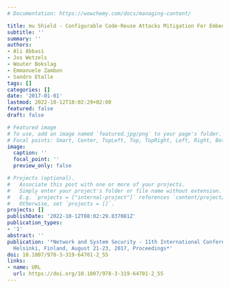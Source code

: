 ```yaml
---
# Documentation: https://wowchemy.com/docs/managing-content/

title: mu Shield - Configurable Code-Reuse Attacks Mitigation For Embedded Systems
subtitle: ''
summary: ''
authors:
- Ali Abbasi
- Jos Wetzels
- Wouter Bokslag
- Emmanuele Zambon
- Sandro Etalle
tags: []
categories: []
date: '2017-01-01'
lastmod: 2022-10-12T10:02:29+02:00
featured: false
draft: false

# Featured image
# To use, add an image named `featured.jpg/png` to your page's folder.
# Focal points: Smart, Center, TopLeft, Top, TopRight, Left, Right, BottomLeft, Bottom, BottomRight.
image:
  caption: ''
  focal_point: ''
  preview_only: false

# Projects (optional).
#   Associate this post with one or more of your projects.
#   Simply enter your project's folder or file name without extension.
#   E.g. `projects = ["internal-project"]` references `content/project/deep-learning/index.md`.
#   Otherwise, set `projects = []`.
projects: []
publishDate: '2022-10-12T08:02:29.837081Z'
publication_types:
- '1'
abstract: ''
publication: '*Network and System Security - 11th International Conference, NSS 2017,
  Helsinki, Finland, August 21-23, 2017, Proceedings*'
doi: 10.1007/978-3-319-64701-2_55
links:
- name: URL
  url: https://doi.org/10.1007/978-3-319-64701-2_55
---
```

